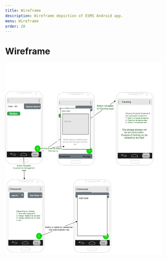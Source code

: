 ```yaml
---
title: Wireframe
description: Wireframe depiction of ESMS Android app.
menu: Wireframe
order: 20
---
```


# Wireframe

[![Wireframe](images/wireframe.png)](pdf/wireframe.pdf)